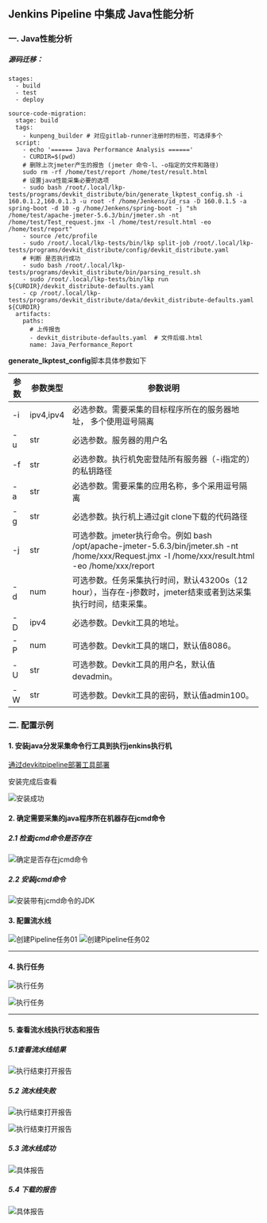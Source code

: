 ## Jenkins Pipeline 中集成 Java性能分析

### 一. Java性能分析

##### 源码迁移：

```
stages:  
  - build    
  - test
  - deploy

source-code-migration:
  stage: build
  tags:
    - kunpeng_builder # 对应gitlab-runner注册时的标签，可选择多个
  script:
    - echo '====== Java Performance Analysis ======'
    - CURDIR=$(pwd)
    # 删除上次jmeter产生的报告 (jmeter 命令-l、-o指定的文件和路径)
    sudo rm -rf /home/test/report /home/test/result.html 
    # 设置java性能采集必要的选项
    - sudo bash /root/.local/lkp-tests/programs/devkit_distribute/bin/generate_lkptest_config.sh -i 160.0.1.2,160.0.1.3 -u root -f /home/Jenkens/id_rsa -D 160.0.1.5 -a spring-boot -d 10 -g /home/Jenkens/spring-boot -j "sh /home/test/apache-jmeter-5.6.3/bin/jmeter.sh -nt /home/test/Test_request.jmx -l /home/test/result.html -eo /home/test/report"
    - source /etc/profile
    - sudo /root/.local/lkp-tests/bin/lkp split-job /root/.local/lkp-tests/programs/devkit_distribute/config/devkit_distribute.yaml
    # 判断 是否执行成功
    - sudo bash /root/.local/lkp-tests/programs/devkit_distribute/bin/parsing_result.sh
    - sudo /root/.local/lkp-tests/bin/lkp run ${CURDIR}/devkit_distribute-defaults.yaml
    - cp /root/.local/lkp-tests/programs/devkit_distribute/data/devkit_distribute-defaults.yaml ${CURDIR}
  artifacts:
    paths:
      # 上传报告
      - devkit_distribute-defaults.yaml  # 文件后缀.html
      name: Java_Performance_Report

```

**generate_lkptest_config**脚本具体参数如下

| 参数 | 参数类型      | 参数说明                                                                                                                                   |
|----|-----------|----------------------------------------------------------------------------------------------------------------------------------------|
| -i | ipv4,ipv4 | 必选参数。需要采集的目标程序所在的服务器地址， 多个使用逗号隔离                                                                                                       |
| -u | str       | 必选参数。服务器的用户名                                                                                                                           |
| -f | str       | 必选参数。执行机免密登陆所有服务器（-i指定的）的私钥路径                                                                                                          |
| -a | str       | 必选参数。需要采集的应用名称，多个采用逗号隔离                                                                                                                |
| -g | str       | 必选参数。执行机上通过git clone下载的代码路径                                                                                                            |
| -j | str       | 可选参数。jmeter执行命令。例如 bash /opt/apache-jmeter-5.6.3/bin/jmeter.sh -nt /home/xxx/Request.jmx -l /home/xxx/result.html -eo /home/xxx/report |
| -d | num       | 可选参数。任务采集执行时间，默认43200s（12 hour），当存在-j参数时，jmeter结束或者到达采集执行时间，结束采集。                                                                      |
| -D | ipv4      | 必选参数。Devkit工具的地址。                                                                                                                      |
| -P | num       | 可选参数。Devkit工具的端口，默认值8086。                                                                                                              |
| -U | str       | 可选参数。Devkit工具的用户名，默认值devadmin。                                                                                                         |
| -W | str       | 可选参数。Devkit工具的密码，默认值admin100。                                                                                                          |

### 二. 配置示例

#### 1. 安装java分发采集命令行工具到执行jenkins执行机

[通过devkitpipeline部署工具部署](../../document/%E6%89%B9%E9%87%8F%E9%83%A8%E7%BD%B2%E5%B7%A5%E5%85%B7/%E6%89%B9%E9%87%8F%E9%83%A8%E7%BD%B2%E5%B7%A5%E5%85%B7%E5%92%8C%E4%B8%80%E9%94%AE%E4%B8%8B%E8%BD%BD%E5%B7%A5%E5%85%B7%E8%AF%B4%E6%98%8E%E6%96%87%E6%A1%A3.md#devkitpipeline-%E6%89%B9%E9%87%8F%E9%83%A8%E7%BD%B2%E5%B7%A5%E5%85%B7)

安装完成后查看

![安装成功](./DevkitPerformanceAnalysis.assets/安装成功.png)

#### 2. 确定需要采集的java程序所在机器存在jcmd命令

##### 2.1 检查jcmd命令是否存在

![确定是否存在jcmd命令](./DevkitPerformanceAnalysis.assets/检查jcmd命令存在.png)

##### 2.2 安装jcmd命令

![安装带有jcmd命令的JDK](./DevkitPerformanceAnalysis.assets/安装带有jcmd命令的JDK.png)

#### 3. 配置流水线

![创建Pipeline任务01](./DevkitPerformanceAnalysis.assets/01_创建流水线.png)
![创建Pipeline任务02](./DevkitPerformanceAnalysis.assets/02_编写流水线.png)

----

#### 4. 执行任务

![执行任务](./DevkitPerformanceAnalysis.assets/08_流水线执行.png)

![执行任务](./DevkitPerformanceAnalysis.assets/09_流水线执行.png)

----

#### 5. 查看流水线执行状态和报告

##### 5.1查看流水线结果

![执行结束打开报告](./DevkitPerformanceAnalysis.assets/03_查看流水线.png)

##### 5.2 流水线失败

![执行结束打开报告](./DevkitPerformanceAnalysis.assets/04_流水线失败状态.png)

![执行结束打开报告](./DevkitPerformanceAnalysis.assets/05_流水线失败原因.png)

##### 5.3 流水线成功

![具体报告](./DevkitPerformanceAnalysis.assets/06_流水线执行成功.png)

##### 5.4 下载的报告

![具体报告](./DevkitPerformanceAnalysis.assets/07_下载的最终报告.png)
 